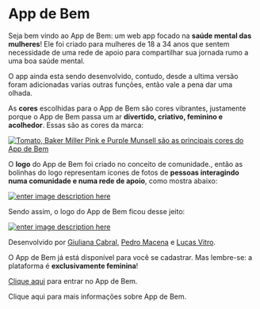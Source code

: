 # App de Bem 

Seja bem vindo ao App de Bem: um web app focado na  **saúde mental das mulheres**! Ele foi criado para mulheres de 18 a 34 anos que sentem necessidade de uma rede de apoio para compartilhar sua jornada rumo a uma boa saúde mental.

O app ainda esta sendo desenvolvido, contudo, desde a ultima versão foram adicionadas varias outras funções, então vale a pena dar uma olhada.

As  **cores**  escolhidas para o App de Bem são cores vibrantes, justamente porque o App de Bem passa um ar  **divertido, criativo, feminino e acolhedor**. Essas são as cores da marca:

[![Tomato, Baker Miller Pink e Purple Munsell são as principais cores do App de Bem](https://camo.githubusercontent.com/c1c9db2a00fe23b49026d9e125241356215068452fb8e89d961470fa267544b7/68747470733a2f2f696d61676573322e696d67626f782e636f6d2f34312f38322f6a6f39557462425a5f6f2e706e67)](https://camo.githubusercontent.com/c1c9db2a00fe23b49026d9e125241356215068452fb8e89d961470fa267544b7/68747470733a2f2f696d61676573322e696d67626f782e636f6d2f34312f38322f6a6f39557462425a5f6f2e706e67)

O  **logo**  do App de Bem foi criado no conceito de comunidade., então as bolinhas do logo representam ícones de fotos de  **pessoas interagindo numa comunidade e numa rede de apoio**, como mostra abaixo:

[![enter image description here](https://camo.githubusercontent.com/684d9925607937da876ac2135e38dd1837ca71a206fd07d34003c6bd5708f5d6/68747470733a2f2f63646e2d69636f6e732d706e672e666c617469636f6e2e636f6d2f3531322f343335302f343335303930382e706e67)](https://camo.githubusercontent.com/684d9925607937da876ac2135e38dd1837ca71a206fd07d34003c6bd5708f5d6/68747470733a2f2f63646e2d69636f6e732d706e672e666c617469636f6e2e636f6d2f3531322f343335302f343335303930382e706e67)

Sendo assim, o logo do App de Bem ficou desse jeito:

[![enter image description here](https://camo.githubusercontent.com/5233118f48bbfcf1033b067c2b8e765aafc5ffa6134fb2ed2492614e09c88d6f/68747470733a2f2f696d61676573322e696d67626f782e636f6d2f39622f66652f57775a72585a70695f6f2e706e67)](https://camo.githubusercontent.com/5233118f48bbfcf1033b067c2b8e765aafc5ffa6134fb2ed2492614e09c88d6f/68747470733a2f2f696d61676573322e696d67626f782e636f6d2f39622f66652f57775a72585a70695f6f2e706e67)

Desenvolvido por [Giuliana Cabral](https://github.com/giulianacab), [Pedro Macena](https://github.com/somemacsongs) e [Lucas Vitro](https://github.com/Vitroo80).

O App de Bem já está disponível para você se cadastrar. Mas lembre-se: a plataforma é  **exclusivamente feminina**!

[Clique aqui](https://app-de-bem.netlify.app/) para entrar no App de Bem.

Clique aqui para mais informações sobre App de Bem.
